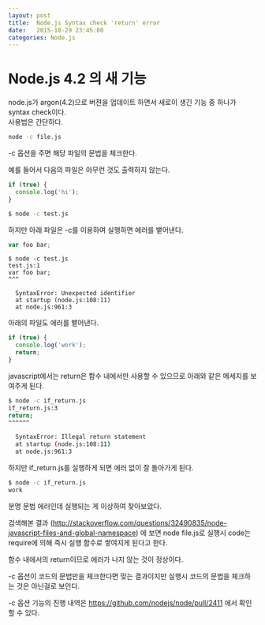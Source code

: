 ```yaml
---
layout: post
title:  Node.js Syntax check 'return' error
date:   2015-10-29 23:45:00
categories: Node.js
---
```


# Node.js 4.2 의 새 기능
node.js가 argon(4.2)으로 버젼을 업데이트 하면서 새로이 생긴 기능 중 하나가 syntax check이다.  
사용법은 간단하다.

```sh
node -c file.js
```

-c 옵션을 주면 해당 파일의 문법을 체크한다. 

예를 들어서 다음의 파일은 아무런 것도 출력하지 않는다.  

```javascript
if (true) {
  console.log('hi');
}
```
```sh
$ node -c test.js
```

하지만 아래 파일은 -c를 이용하여 실행하면 에러를 뱉어낸다.

```javascript
var foo bar;
``` 
```
$ node -c test.js
test.js:1
var foo bar;
^^^

  SyntaxError: Unexpected identifier
  at startup (node.js:108:11)
  at node.js:961:3
```

아래의 파일도 에러를 뱉어낸다.

```javascript
if (true) {
  console.log('work');
  return;
}
```

javascript에서는 return은 함수 내에서만 사용할 수 있으므로 아래와 같은 메세지를 보여주게 된다.

```sh
$ node -c if_return.js
if_return.js:3
return;
^^^^^^

  SyntaxError: Illegal return statement
  at startup (node.js:108:11)
  at node.js:961:3
```

하지만 if_return.js를 실행하게 되면 에러 없이 잘 돌아가게 된다. 

```sh
$ node -c if_return.js
work
```

분명 문법 에러인데 실행되는 게 이상하여 찾아보았다.

검색해본 결과 (http://stackoverflow.com/questions/32490835/node-javascript-files-and-global-namespace) 에 보면 node file.js로 실행시 code는 require에 의해 즉시 실행 함수로 쌓여지게 된다고 한다.  

함수 내에서의 return이므로 에러가 나지 않는 것이 정상이다.

-c 옵션이 코드의 문법만을 체크한다면 맞는 결과이지만 실행시 코드의 문법을 체크하는 것은 아닌걸로 보인다.

-c 옵션 기능의 진행 내역은 https://github.com/nodejs/node/pull/2411 에서 확인할 수 있다.
